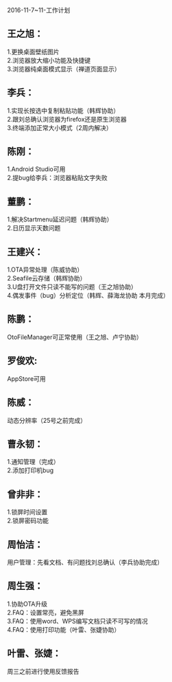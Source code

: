 2016-11-7~11-工作计划
## 王之旭：
1.更换桌面壁纸图片<br />
2.浏览器放大缩小功能及快捷键<br />
3.浏览器纯桌面模式显示（禅道页面显示）<br />
## 李兵：
1.实现长按选中复制粘贴功能（韩辉协助）<br />
2.跟刘总确认浏览器为firefox还是原生浏览器<br />
3.终端添加正常大小模式（2周内解决）<br />
## 陈刚：
1.Android Studio可用<br />
2.提bug给李兵：浏览器粘贴文字失败<br />
## 董鹏：
1.解决Startmenu延迟问题（韩辉协助）<br />
2.日历显示天数问题<br />
## 王建兴：
1.OTA异常处理（陈威协助）<br />
2.Seafile云存储（韩辉协助）<br />
3.U盘打开文件只读不能写的问题（王之旭协助）<br />
4.偶发事件（bug）分析定位（韩辉、薛海龙协助 本月完成）<br />
## 陈鹏：
OtoFileManager可正常使用（王之旭、卢宁协助）<br />
## 罗俊欢:
AppStore可用<br />
## 陈威：
动态分辨率（25号之前完成）<br />
## 曹永韧：
1.通知管理（完成）<br />
2.添加打印机bug<br />
## 曾非非：
1.锁屏时间设置<br />
2.锁屏密码功能<br />
## 周怡洁：
用户管理：先看文档、有问题找刘总确认（李兵协助完成）<br />
## 周生强：
1.协助OTA升级<br />
2.FAQ：设置常亮，避免黑屏<br />
3.FAQ：使用word、WPS编写文档只读不可写的情况<br />
4.FAQ：使用打印功能（叶雷、张婕协助）<br />
## 叶雷、张婕：
周三之前进行使用反馈报告<br />
